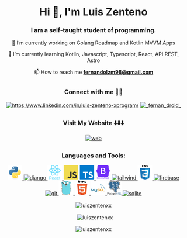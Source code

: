 <h1 align="center">Hi 👋, I'm Luis Zenteno</h1>
<h3 align="center">I am a self-taught student of programming.</h3>
<div align="center">
  <p>🔭 I’m currently working on Golang Roadmap and Kotlin MVVM Apps</p>
  <p>🌱 I’m currently learning Kotlin, Javascript, Typescript, React, API REST, Astro</p>
  

📫 How to reach me **fernandolzm98@gmail.com**
</div>
  
##
<h3 align="center">Connect with me 🧑‍💻</h3>
<p align="center">
<a href="https://luiszentenoweb.netlify.app/](https://luiszentenoweb.netlify.app/">
<a href="https://linkedin.com/in/https://www.linkedin.com/in/luis-zenteno-xprogram/" target="blank"><img align="center" src="https://raw.githubusercontent.com/rahuldkjain/github-profile-readme-generator/master/src/images/icons/Social/linked-in-alt.svg" alt="https://www.linkedin.com/in/luis-zenteno-xprogram/" height="30" width="40" /></a>
<a href="https://instagram.com/_fernan_droid_" target="blank"><img align="center" src="https://raw.githubusercontent.com/rahuldkjain/github-profile-readme-generator/master/src/images/icons/Social/instagram.svg" alt="_fernan_droid_" height="30" width="40" /></a>
</p>

##
<div align="center">

  <h3 style="font-weight: bold;">Visit My Website ⬇️⬇️⬇️</h3>
  
  <a href="https://luiszentenoweb.netlify.app/"><img src="https://i.ibb.co/WzH92TK/web.png" alt="web" border="0"></a>

</div>


##


<h3 align="center">Languages and Tools:</h3>
<p align="center"> 
  <a href="https://www.python.org" target="_blank" rel="noreferrer"> <img src="https://raw.githubusercontent.com/devicons/devicon/master/icons/python/python-original.svg" alt="python" width="40" height="40"/>
  <a href="https://www.djangoproject.com/" target="_blank" rel="noreferrer"> <img src="https://cdn.worldvectorlogo.com/logos/django.svg" alt="django" width="40" height="40"/>
  <a href="https://reactjs.org/" target="_blank" rel="noreferrer"> <img src="https://raw.githubusercontent.com/devicons/devicon/master/icons/react/react-original-wordmark.svg" alt="react" width="40" height="40"/>
  <a href="https://developer.mozilla.org/en-US/docs/Web/JavaScript" target="_blank" rel="noreferrer"> <img src="https://raw.githubusercontent.com/devicons/devicon/master/icons/javascript/javascript-original.svg" alt="javascript" width="40" height="40"/>
  <a href="https://www.typescriptlang.org/" target="_blank" rel="noreferrer"> <img src="https://raw.githubusercontent.com/devicons/devicon/master/icons/typescript/typescript-original.svg" alt="typescript" width="40" height="40"/> </a>
  <a href="https://getbootstrap.com" target="_blank" rel="noreferrer"> <img src="https://raw.githubusercontent.com/devicons/devicon/master/icons/bootstrap/bootstrap-plain-wordmark.svg" alt="bootstrap" width="40" height="40"/> </a>
  <a href="https://tailwindcss.com/" target="_blank" rel="noreferrer"> <img src="https://www.vectorlogo.zone/logos/tailwindcss/tailwindcss-icon.svg" alt="tailwind" width="40" height="40"/> </a> 
  <a href="https://www.w3schools.com/css/" target="_blank" rel="noreferrer"> <img src="https://raw.githubusercontent.com/devicons/devicon/master/icons/css3/css3-original-wordmark.svg" alt="css3" width="40" height="40"/> </a>  </a> <a href="https://firebase.google.com/" target="_blank" rel="noreferrer"> <img src="https://www.vectorlogo.zone/logos/firebase/firebase-icon.svg" alt="firebase" width="40" height="40"/> </a> <a href="https://git-scm.com/" target="_blank" rel="noreferrer"> <img src="https://www.vectorlogo.zone/logos/git-scm/git-scm-icon.svg" alt="git" width="40" height="40"/> </a> <a href="https://golang.org" target="_blank" rel="noreferrer"> <img src="https://raw.githubusercontent.com/devicons/devicon/master/icons/go/go-original.svg" alt="go" width="40" height="40"/> </a> <a href="https://www.w3.org/html/" target="_blank" rel="noreferrer"> <img src="https://raw.githubusercontent.com/devicons/devicon/master/icons/html5/html5-original-wordmark.svg" alt="html5" width="40" height="40"/> </a>  </a> <a href="https://www.mysql.com/" target="_blank" rel="noreferrer"> <img src="https://raw.githubusercontent.com/devicons/devicon/master/icons/mysql/mysql-original-wordmark.svg" alt="mysql" width="40" height="40"/> </a> </a>  </a> <a href="https://www.postgresql.org" target="_blank" rel="noreferrer"> <img src="https://raw.githubusercontent.com/devicons/devicon/master/icons/postgresql/postgresql-original-wordmark.svg" alt="postgresql" width="40" height="40"/> </a>  </a>  </a> <a href="https://www.sqlite.org/" target="_blank" rel="noreferrer"> <img src="https://www.vectorlogo.zone/logos/sqlite/sqlite-icon.svg" alt="sqlite" width="40" height="40"/> </a>  </p>

<p align="center">
  <img align="center" src="https://github-readme-stats.vercel.app/api/top-langs?username=luiszentenxx&show_icons=true&locale=en&layout=compact" alt="luiszentenxx" />
</p>

<p align="center">&nbsp;
  <img align="center" src="https://github-readme-stats.vercel.app/api?username=luiszentenxx&show_icons=true&locale=en" alt="luiszentenxx" />
</p>

<p align="center">
  <img align="center" src="https://github-readme-streak-stats.herokuapp.com/?user=luiszentenxx&" alt="luiszentenxx" />
</p>

